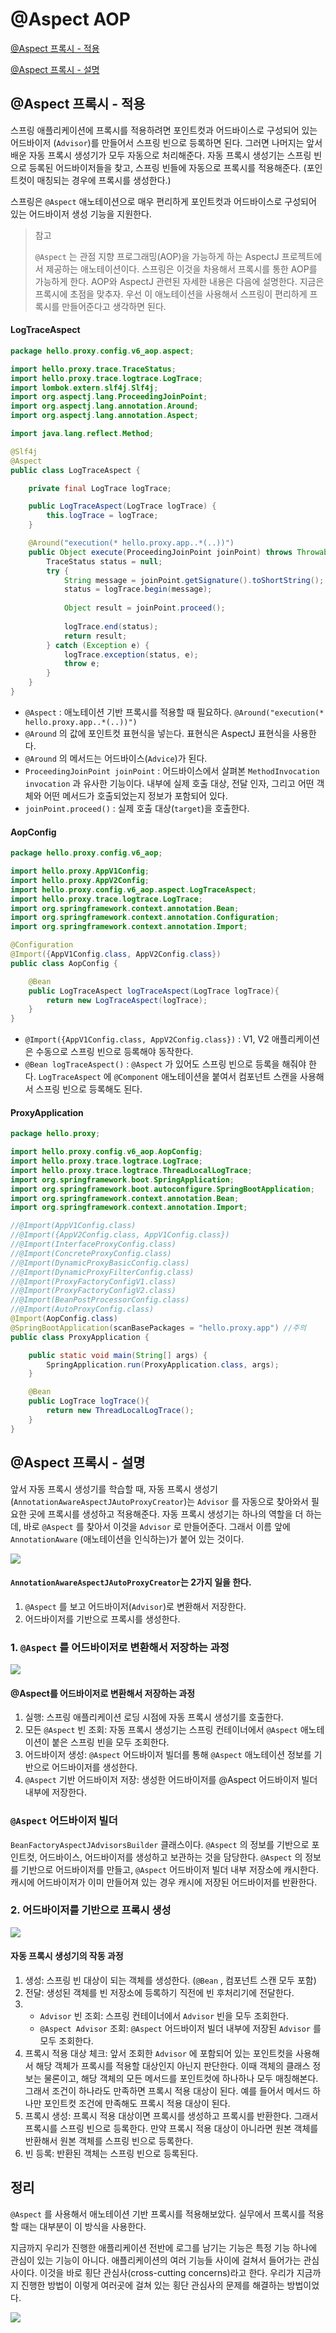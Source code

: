# @Aspect AOP

[@Aspect 프록시 - 적용](#@aspect-프록시---적용)


[@Aspect 프록시 - 설명](#@aspect-프록시---설명)

## @Aspect 프록시 - 적용

스프링 애플리케이션에 프록시를 적용하려면 포인트컷과 어드바이스로 구성되어 있는 어드바이저
(`Advisor`)를 만들어서 스프링 빈으로 등록하면 된다. 
그러면 나머지는 앞서 배운 자동 프록시 생성기가 모두 자동으로 처리해준다. 
자동 프록시 생성기는 스프링 빈으로 등록된 어드바이저들을 찾고, 스프링 빈들에 자동으로 프록시를 적용해준다. 
(포인트컷이 매칭되는 경우에 프록시를 생성한다.)



스프링은 `@Aspect` 애노테이션으로 매우 편리하게 포인트컷과 어드바이스로 구성되어 있는 어드바이저 생성 기능을 지원한다.


> 참고
>
> `@Aspect` 는 관점 지향 프로그래밍(AOP)을 가능하게 하는 AspectJ 프로젝트에서 제공하는 애노테이션이다. 
> 스프링은 이것을 차용해서 프록시를 통한 AOP를 가능하게 한다. AOP와 AspectJ 관련된 자세한 내용은 다음에 설명한다. 
> 지금은 프록시에 초점을 맞추자. 우선 이 애노테이션을 사용해서 스프링이 편리하게 프록시를 만들어준다고 생각하면 된다.


#### LogTraceAspect

```java
package hello.proxy.config.v6_aop.aspect;

import hello.proxy.trace.TraceStatus;
import hello.proxy.trace.logtrace.LogTrace;
import lombok.extern.slf4j.Slf4j;
import org.aspectj.lang.ProceedingJoinPoint;
import org.aspectj.lang.annotation.Around;
import org.aspectj.lang.annotation.Aspect;

import java.lang.reflect.Method;

@Slf4j
@Aspect
public class LogTraceAspect {

    private final LogTrace logTrace;

    public LogTraceAspect(LogTrace logTrace) {
        this.logTrace = logTrace;
    }

    @Around("execution(* hello.proxy.app..*(..))")
    public Object execute(ProceedingJoinPoint joinPoint) throws Throwable {
        TraceStatus status = null;
        try {
            String message = joinPoint.getSignature().toShortString();
            status = logTrace.begin(message);
            
            Object result = joinPoint.proceed();
            
            logTrace.end(status);
            return result;
        } catch (Exception e) {
            logTrace.exception(status, e);
            throw e;
        }
    }
}
```

* `@Aspect` : 애노테이션 기반 프록시를 적용할 때 필요하다. 
`@Around("execution(* hello.proxy.app..*(..))")`
* `@Around` 의 값에 포인트컷 표현식을 넣는다. 표현식은 AspectJ 표현식을 사용한다. 
* `@Around` 의 메서드는 어드바이스(`Advice`)가 된다. 
* `ProceedingJoinPoint joinPoint` : 어드바이스에서 살펴본 `MethodInvocation invocation` 과 유사한 기능이다. 
  내부에 실제 호출 대상, 전달 인자, 그리고 어떤 객체와 어떤 메서드가 호출되었는지 정보가 포함되어 있다. 
* `joinPoint.proceed()` : 실제 호출 대상(`target`)을 호출한다.


#### AopConfig

```java
package hello.proxy.config.v6_aop;

import hello.proxy.AppV1Config;
import hello.proxy.AppV2Config;
import hello.proxy.config.v6_aop.aspect.LogTraceAspect;
import hello.proxy.trace.logtrace.LogTrace;
import org.springframework.context.annotation.Bean;
import org.springframework.context.annotation.Configuration;
import org.springframework.context.annotation.Import;

@Configuration
@Import({AppV1Config.class, AppV2Config.class})
public class AopConfig {

    @Bean
    public LogTraceAspect logTraceAspect(LogTrace logTrace){
        return new LogTraceAspect(logTrace);
    }
}
```


* `@Import({AppV1Config.class, AppV2Config.class})` : V1, V2 애플리케이션은 수동으로 스프링 빈으로 등록해야 동작한다. 
* `@Bean logTraceAspect()` : `@Aspect` 가 있어도 스프링 빈으로 등록을 해줘야 한다. 
  `LogTraceAspect` 에 `@Component` 애노테이션을 붙여서 컴포넌트 스캔을 사용해서 스프링 빈으로 등록해도 된다.

#### ProxyApplication

```java
package hello.proxy;

import hello.proxy.config.v6_aop.AopConfig;
import hello.proxy.trace.logtrace.LogTrace;
import hello.proxy.trace.logtrace.ThreadLocalLogTrace;
import org.springframework.boot.SpringApplication;
import org.springframework.boot.autoconfigure.SpringBootApplication;
import org.springframework.context.annotation.Bean;
import org.springframework.context.annotation.Import;

//@Import(AppV1Config.class)
//@Import({AppV2Config.class, AppV1Config.class})
//@Import(InterfaceProxyConfig.class)
//@Import(ConcreteProxyConfig.class)
//@Import(DynamicProxyBasicConfig.class)
//@Import(DynamicProxyFilterConfig.class)
//@Import(ProxyFactoryConfigV1.class)
//@Import(ProxyFactoryConfigV2.class)
//@Import(BeanPostProcessorConfig.class)
//@Import(AutoProxyConfig.class)
@Import(AopConfig.class)
@SpringBootApplication(scanBasePackages = "hello.proxy.app") //주의
public class ProxyApplication {

	public static void main(String[] args) {
		SpringApplication.run(ProxyApplication.class, args);
	}

	@Bean
	public LogTrace logTrace(){
		return new ThreadLocalLogTrace();
	}
}
```

## @Aspect 프록시 - 설명

앞서 자동 프록시 생성기를 학습할 때, 자동 프록시 생성기(`AnnotationAwareAspectJAutoProxyCreator`)는 
`Advisor` 를 자동으로 찾아와서 필요한 곳에 프록시를 생성하고 적용해준다. 
자동 프록시 생성기는 하나의 역할을 더 하는데, 바로 `@Aspect` 를 찾아서 이것을 `Advisor` 로 만들어준다. 
그래서 이름 앞에 `AnnotationAware` (애노테이션을 인식하는)가 붙어 있는 것이다.

![](res/img.png)


#### `AnnotationAwareAspectJAutoProxyCreator`는 2가지 일을 한다.
1. `@Aspect` 를 보고 어드바이저(`Advisor`)로 변환해서 저장한다. 
2. 어드바이저를 기반으로 프록시를 생성한다.


### 1. `@Aspect` 를 어드바이저로 변환해서 저장하는 과정

![](res/img_1.png)

#### @Aspect를 어드바이저로 변환해서 저장하는 과정

1. 실행: 스프링 애플리케이션 로딩 시점에 자동 프록시 생성기를 호출한다. 
2. 모든 `@Aspect` 빈 조회: 자동 프록시 생성기는 스프링 컨테이너에서 `@Aspect` 애노테이션이 붙은 스프링 빈을 모두 조회한다.
3. 어드바이저 생성: `@Aspect` 어드바이저 빌더를 통해 `@Aspect` 애노테이션 정보를 기반으로 어드바이저를 생성한다.
4. `@Aspect` 기반 어드바이저 저장: 생성한 어드바이저를 @Aspect 어드바이저 빌더 내부에 저장한다.


### `@Aspect` 어드바이저 빌더

`BeanFactoryAspectJAdvisorsBuilder` 클래스이다. `@Aspect` 의 정보를 기반으로 포인트컷, 어드바이스, 어드바이저를 생성하고 
보관하는 것을 담당한다. `@Aspect` 의 정보를 기반으로 어드바이저를 만들고, `@Aspect` 어드바이저 빌더 내부 저장소에 캐시한다. 
캐시에 어드바이저가 이미 만들어져 있는 경우 캐시에 저장된 어드바이저를 반환한다.


### 2. 어드바이저를 기반으로 프록시 생성

![](res/img_2.png)

#### 자동 프록시 생성기의 작동 과정
1. 생성: 스프링 빈 대상이 되는 객체를 생성한다. (`@Bean` , 컴포넌트 스캔 모두 포함)
2. 전달: 생성된 객체를 빈 저장소에 등록하기 직전에 빈 후처리기에 전달한다. 
3. * `Advisor` 빈 조회: 스프링 컨테이너에서 `Advisor` 빈을 모두 조회한다. 
   * `@Aspect Advisor` 조회: `@Aspect` 어드바이저 빌더 내부에 저장된 `Advisor` 를 모두 조회한다. 
4. 프록시 적용 대상 체크: 앞서 조회한 `Advisor` 에 포함되어 있는 포인트컷을 사용해서 해당 객체가 프록시를 적용할 대상인지 아닌지
   판단한다. 이때 객체의 클래스 정보는 물론이고, 해당 객체의 모든 메서드를 포인트컷에 하나하나 모두 매칭해본다. 
   그래서 조건이 하나라도 만족하면 프록시 적용 대상이 된다. 
   예를 들어서 메서드 하나만 포인트컷 조건에 만족해도 프록시 적용 대상이 된다.
5. 프록시 생성: 프록시 적용 대상이면 프록시를 생성하고 프록시를 반환한다. 그래서 프록시를 스프링 빈으로 등록한다. 
   만약 프록시 적용 대상이 아니라면 원본 객체를 반환해서 원본 객체를 스프링 빈으로 등록한다.
6. 빈 등록: 반환된 객체는 스프링 빈으로 등록된다.


## 정리


`@Aspect` 를 사용해서 애노테이션 기반 프록시를 적용해보았다. 실무에서 프록시를 적용할 때는 대부분이 이 방식을 사용한다.


지금까지 우리가 진행한 애플리케이션 전반에 로그를 남기는 기능은 특정 기능 하나에 관심이 있는 기능이 아니다. 
애플리케이션의 여러 기능들 사이에 걸쳐서 들어가는 관심사이다.
이것을 바로 횡단 관심사(cross-cutting concerns)라고 한다. 
우리가 지금까지 진행한 방법이 이렇게 여러곳에 걸쳐 있는 횡단 관심사의 문제를 해결하는 방법이었다.

![](res/img_3.png)

